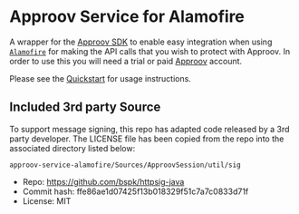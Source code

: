 # Approov Service for Alamofire 

A wrapper for the [Approov SDK](https://github.com/approov/approov-ios-sdk) to enable easy integration when using [`Alamofire`](https://github.com/Alamofire/Alamofire) for making the API calls that you wish to protect with Approov. In order to use this you will need a trial or paid [Approov](https://www.approov.io) account.

Please see the [Quickstart](https://github.com/approov/quickstart-ios-swift-alamofire) for usage instructions.

## Included 3rd party Source

To support message signing, this repo has adapted code released by a 3rd party developer. The LICENSE file has been copied from the repo into the associated directory listed below:

`approov-service-alamofire/Sources/ApproovSession/util/sig`

* Repo: https://github.com/bspk/httpsig-java
* Commit hash: ffe86ae1d07425f13b018329f51c7a7c0833d71f
* License: MIT
